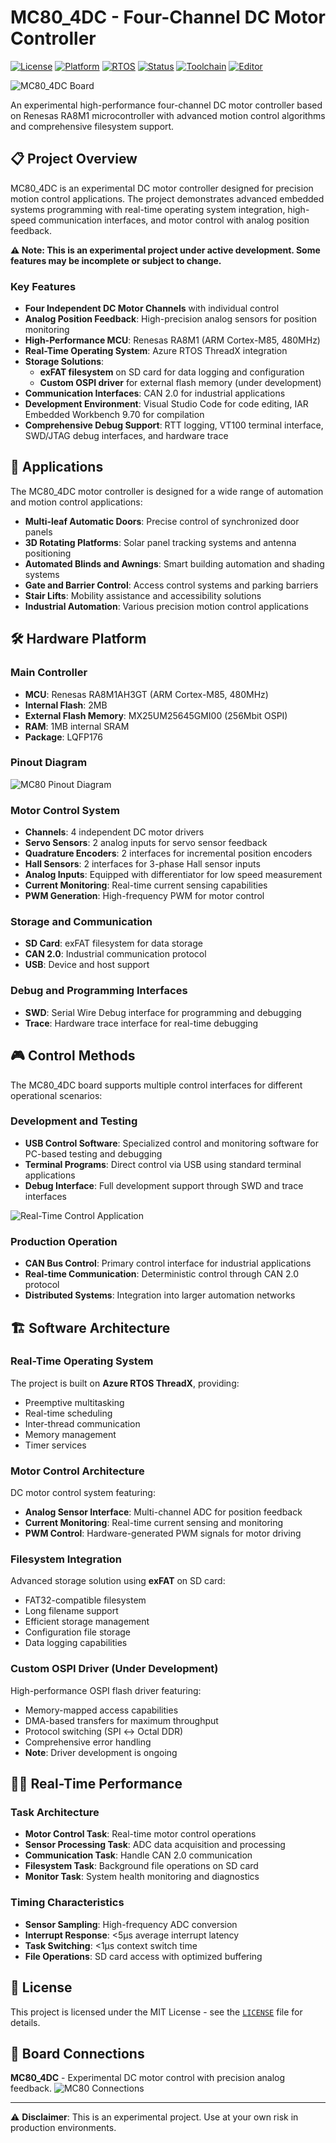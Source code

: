 # MC80_4DC - Four-Channel DC Motor Controller

[![License](https://img.shields.io/badge/license-MIT-blue.svg)](LICENSE)
[![Platform](https://img.shields.io/badge/platform-Renesas%20RA8M1-green.svg)](https://www.renesas.com/en/products/ra8m1?utm_campaign=f-up-mcu_ra8m1-epsg-iotbd-ipm1-null&utm_source=null&utm_medium=pr&utm_content=pp#overview)
[![RTOS](https://img.shields.io/badge/RTOS-Azure%20RTOS-orange.svg)](https://azure.microsoft.com/en-us/services/rtos/)
[![Status](https://img.shields.io/badge/status-Experimental-orange.svg)](https://github.com/username/MC80_4DC)
[![Toolchain](https://img.shields.io/badge/toolchain-IAR%209.70-blue.svg)](https://www.iar.com/)
[![Editor](https://img.shields.io/badge/editor-VS%20Code-blue.svg)](https://code.visualstudio.com/)

![MC80_4DC Board](Doc/Img/MC80_3D.png)

An experimental high-performance four-channel DC motor controller based on Renesas RA8M1 microcontroller with advanced motion control algorithms and comprehensive filesystem support.

## 📋 Project Overview

MC80_4DC is an experimental DC motor controller designed for precision motion control applications. The project demonstrates advanced embedded systems programming with real-time operating system integration, high-speed communication interfaces, and motor control with analog position feedback.

**⚠️ Note: This is an experimental project under active development. Some features may be incomplete or subject to change.**

### Key Features

- **Four Independent DC Motor Channels** with individual control
- **Analog Position Feedback**: High-precision analog sensors for position monitoring
- **High-Performance MCU**: Renesas RA8M1 (ARM Cortex-M85, 480MHz)
- **Real-Time Operating System**: Azure RTOS ThreadX integration
- **Storage Solutions**:
  - **exFAT filesystem** on SD card for data logging and configuration
  - **Custom OSPI driver** for external flash memory (under development)
- **Communication Interfaces**: CAN 2.0 for industrial applications
- **Development Environment**: Visual Studio Code for code editing, IAR Embedded Workbench 9.70 for compilation
- **Comprehensive Debug Support**: RTT logging, VT100 terminal interface, SWD/JTAG debug interfaces, and hardware trace

## 🎯 Applications

The MC80_4DC motor controller is designed for a wide range of automation and motion control applications:

- **Multi-leaf Automatic Doors**: Precise control of synchronized door panels
- **3D Rotating Platforms**: Solar panel tracking systems and antenna positioning
- **Automated Blinds and Awnings**: Smart building automation and shading systems
- **Gate and Barrier Control**: Access control systems and parking barriers
- **Stair Lifts**: Mobility assistance and accessibility solutions
- **Industrial Automation**: Various precision motion control applications

## 🛠 Hardware Platform

### Main Controller
- **MCU**: Renesas RA8M1AH3GT (ARM Cortex-M85, 480MHz)
- **Internal Flash**: 2MB
- **External Flash Memory**: MX25UM25645GMI00 (256Mbit OSPI)
- **RAM**: 1MB internal SRAM
- **Package**: LQFP176

### Pinout Diagram
![MC80 Pinout Diagram](Doc/Img/MC80_Pinout_Diagram.png)

### Motor Control System
- **Channels**: 4 independent DC motor drivers
- **Servo Sensors**: 2 analog inputs for servo sensor feedback
- **Quadrature Encoders**: 2 interfaces for incremental position encoders
- **Hall Sensors**: 2 interfaces for 3-phase Hall sensor inputs
- **Analog Inputs**: Equipped with differentiator for low speed measurement
- **Current Monitoring**: Real-time current sensing capabilities
- **PWM Generation**: High-frequency PWM for motor control

### Storage and Communication
- **SD Card**: exFAT filesystem for data storage
- **CAN 2.0**: Industrial communication protocol
- **USB**: Device and host support

### Debug and Programming Interfaces
- **SWD**: Serial Wire Debug interface for programming and debugging
- **Trace**: Hardware trace interface for real-time debugging

## 🎮 Control Methods

The MC80_4DC board supports multiple control interfaces for different operational scenarios:

### Development and Testing
- **USB Control Software**: Specialized control and monitoring software for PC-based testing and debugging
- **Terminal Programs**: Direct control via USB using standard terminal applications
- **Debug Interface**: Full development support through SWD and trace interfaces

![Real-Time Control Application](Doc/Img/MC80_RealTime_Control_App.png)

### Production Operation
- **CAN Bus Control**: Primary control interface for industrial applications
- **Real-time Communication**: Deterministic control through CAN 2.0 protocol
- **Distributed Systems**: Integration into larger automation networks

## 🏗 Software Architecture

### Real-Time Operating System
The project is built on **Azure RTOS ThreadX**, providing:
- Preemptive multitasking
- Real-time scheduling
- Inter-thread communication
- Memory management
- Timer services

### Motor Control Architecture
DC motor control system featuring:
- **Analog Sensor Interface**: Multi-channel ADC for position feedback
- **Current Monitoring**: Real-time current sensing and monitoring
- **PWM Control**: Hardware-generated PWM signals for motor driving

### Filesystem Integration
Advanced storage solution using **exFAT** on SD card:
- FAT32-compatible filesystem
- Long filename support
- Efficient storage management
- Configuration file storage
- Data logging capabilities

### Custom OSPI Driver (Under Development)
High-performance OSPI flash driver featuring:
- Memory-mapped access capabilities
- DMA-based transfers for maximum throughput
- Protocol switching (SPI ↔ Octal DDR)
- Comprehensive error handling
- **Note**: Driver development is ongoing


## 🏃‍♂️ Real-Time Performance

### Task Architecture
- **Motor Control Task**: Real-time motor control operations
- **Sensor Processing Task**: ADC data acquisition and processing
- **Communication Task**: Handle CAN 2.0 communication
- **Filesystem Task**: Background file operations on SD card
- **Monitor Task**: System health monitoring and diagnostics

### Timing Characteristics
- **Sensor Sampling**: High-frequency ADC conversion
- **Interrupt Response**: <5μs average interrupt latency
- **Task Switching**: <1μs context switch time
- **File Operations**: SD card access with optimized buffering


## 📄 License

This project is licensed under the MIT License - see the [`LICENSE`](LICENSE ) file for details.

## 🔌 Board Connections

**MC80_4DC** - Experimental DC motor control with precision analog feedback.
![MC80 Connections](Doc/Img/MC80_Connections.png)

---


⚠️ **Disclaimer**: This is an experimental project. Use at your own risk in production environments.
